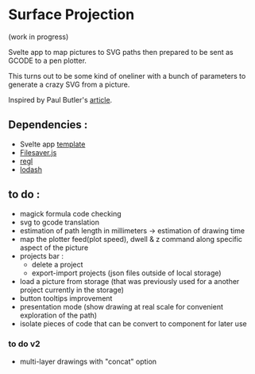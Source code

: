 # Surface Projection
(work in progress)


Svelte app to map pictures to SVG paths then prepared to be sent as GCODE to a pen plotter.

This turns out to be some kind of oneliner with a bunch of parameters to generate a crazy SVG from a picture.

Inspired by Paul Butler's [article](https://nb.paulbutler.org/surface-projection/).


## Dependencies :
*  Svelte app [template](https://github.com/sveltejs/template)
*  [Filesaver.js](https://github.com/eligrey/FileSaver.js)
*  [regl](https://github.com/regl-project/regl)
*  [lodash](https://lodash.com/)

## to do :
*  magick formula code checking
*  svg to gcode translation
*  estimation of path length in millimeters -> estimation of drawing time
*  map the plotter feed(plot speed), dwell & z command along specific aspect of the picture
*  projects bar : 
    *    delete a project
    *    export-import projects (json files outside of local storage)
*  load a picture from storage (that was previously used for a another project currently in the storage)
*  button tooltips improvement
*  presentation mode (show drawing at real scale for convenient exploration of the path)
*  isolate pieces of code that can be convert to component for later use

### to do v2
* multi-layer drawings with "concat" option
